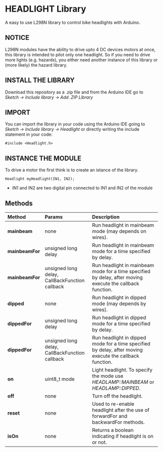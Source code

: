 # HEADLIGHT Library
A easy to use L298N library to control bike headlights with Arduino.

## NOTICE
L298N modules have the ability to drive upto 4 DC devices motors at once, this library is intended to pilot only one headlight. So if you need to drive more lights (e.g. hazards), you either need another instance of this library or (more likely) the hazard library.

## INSTALL THE LIBRARY
Download this repository as a .zip file and from the Arduino IDE go to *Sketch -> Include library -> Add .ZIP Library*

## IMPORT
You can import the library in your code using the Arduino IDE going to *Sketch -> Include library -> Headlight*
or directly writing the include statement in your code:

```
#include <Headlight.h>
```
## INSTANCE THE MODULE
To drive a motor the first think is to create an istance of the library.
```
Headlight myHeadlight(IN1, IN2);
```
* IN1 and IN2 are two digital pin connected to IN1 and IN2 of the module

## Methods
| Method | Params | Description
| :----- | :---------- | :------
|**mainbeam**|none| Run headlight in mainbeam mode (may depends on wires).
|**mainbeamFor**|unsigned long delay| Run headlight in mainbeam mode for a time specified by delay.
|**mainbeamFor**|unsigned long delay, CallBackFunction callback| Run headlight in mainbeam mode for a time specified by delay, after moving execute the callback function.
|**dipped**|none| Run headlight in dipped mode (may depends by wires).
|**dippedFor**|unsigned long delay| Run headlight in dipped mode for a time specified by delay.
|**dippedFor**|unsigned long delay, CallBackFunction callback| Run headlight in dipped mode for a time specified by delay, after moving execute the callback function.
|**on**|uint8_t mode| Light headlight. To specify the mode use *HEADLAMP::MAINBEAM* or *HEADLAMP::DIPPED*. 
|**off**|none| Turn off the headlight.
|**reset**|none| Used to re-enable headlight after the use of forwardFor and backwardFor methods.
|**isOn**|none| Returns a boolean indicating if headlight is on or not.
